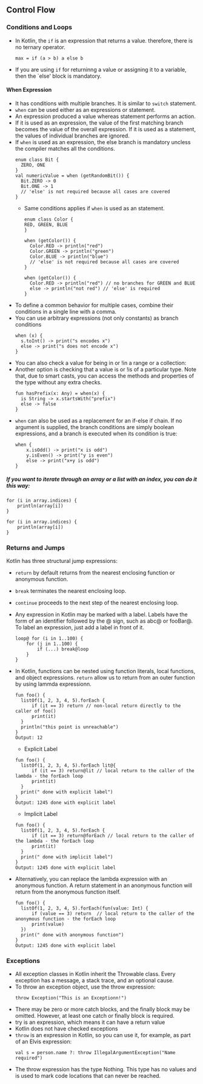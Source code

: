 ## Control Flow
### Conditions and Loops

- In Kotlin, the `if` is an expression that returns a value. therefore, there is no ternary operator.
  
  ```
  max = if (a > b) a else b
  ```
  
- If you are using `if` for returninng a value or assigning it to a variable, then the `else' block is mandatory.

#### When Expression
- It has conditions with multiple branches. It is similar to `switch` statement.
- `when` can be used either as an expressions or statement.
- An expression produced a value whereas statement performs an action.
- If it is used as an expression, the value of the first matching branch becomes the value of the overall expression. If it is used as a statement, the values of individual branches are ignored.
- If `when` is used as an expression, the else branch is mandatory uncless the compiler matches all the conditions.
  ```
  enum class Bit {
    ZERO, ONE
  }
  val numericValue = when (getRandomBit()) {
    Bit.ZERO -> 0
    Bit.ONE -> 1
    // 'else' is not required because all cases are covered
  }
  ```
  - Same conditions applies if `when` is used as an statement.
    ```
    enum class Color {
    RED, GREEN, BLUE
    }

    when (getColor()) {
      Color.RED -> println("red")
      Color.GREEN -> println("green")
      Color.BLUE -> println("blue")
      // 'else' is not required because all cases are covered
    }

    when (getColor()) {
      Color.RED -> println("red") // no branches for GREEN and BLUE
      else -> println("not red") // 'else' is required
    }
    ```
- To define a common behavior for multiple cases, combine their conditions in a single line with a comma.
- You can use arbitrary expressions (not only constants) as branch conditions
  ```
  when (x) {
    s.toInt() -> print("s encodes x")
    else -> print("s does not encode x")
  }
  ```
- You can also check a value for being in or !in a range or a collection:
- Another option is checking that a value is or !is of a particular type. Note that, due to smart casts, you can access the methods and properties of the type without any extra checks.
  ````
  fun hasPrefix(x: Any) = when(x) {
    is String -> x.startsWith("prefix")
    else -> false
  }
  ````
- `when` can also be used as a replacement for an if-else if chain. If no argument is supplied, the branch conditions are simply boolean expressions, and a branch is executed when its condition is true:
  ```
  when {
      x.isOdd() -> print("x is odd")
      y.isEven() -> print("y is even")
      else -> print("x+y is odd")
  }
  ```

##### If you want to iterate through an array or a list with an index, you can do it this way:
```
for (i in array.indices) {
    println(array[i])
}
```

```
for (i in array.indices) {
    println(array[i])
}
```

### Returns and Jumps
Kotlin has three structural jump expressions:
- `return` by default returns from the nearest enclosing function or anonymous function.
- `break` terminates the nearest enclosing loop.
- `continue` proceeds to the next step of the nearest enclosing loop.

- Any expression in Kotlin may be marked with a label. Labels have the form of an identifier followed by the @ sign, such as abc@ or fooBar@. To label an expression, just add a label in front of it.
  ````
  loop@ for (i in 1..100) {
      for (j in 1..100) {
          if (...) break@loop
      }
  }
  ````

- In Kotlin, functions can be nested using function literals, local functions, and object expressions. `return` allow us to return from an outer function by using lammda expressionn.
  ```
  fun foo() {
    listOf(1, 2, 3, 4, 5).forEach {
        if (it == 3) return // non-local return directly to the caller of foo()
        print(it)
    }
    println("this point is unreachable")
  }
  Output: 12
  ```

  - Explicit Label
  ```
  fun foo() {
    listOf(1, 2, 3, 4, 5).forEach lit@{
        if (it == 3) return@lit // local return to the caller of the lambda - the forEach loop
        print(it)
    }
    print(" done with explicit label")
  }
  Output: 1245 done with explicit label
  ```
  
  - Implicit Label
  ```
  fun foo() {
    listOf(1, 2, 3, 4, 5).forEach {
        if (it == 3) return@forEach // local return to the caller of the lambda - the forEach loop
        print(it)
    }
    print(" done with implicit label")
  }
  Output: 1245 done with explicit label
  ```
- Alternatively, you can replace the lambda expression with an anonymous function. A return statement in an anonymous function will return from the anonymous function itself.
  ```
  fun foo() {
    listOf(1, 2, 3, 4, 5).forEach(fun(value: Int) {
        if (value == 3) return  // local return to the caller of the anonymous function - the forEach loop
        print(value)
    })
    print(" done with anonymous function")
  }
  Output: 1245 done with explicit label
  ```

### Exceptions

- All exception classes in Kotlin inherit the Throwable class. Every exception has a message, a stack trace, and an optional cause.
- To throw an exception object, use the throw expression:
  ```
  throw Exception("This is an Exceptionn!")  
  ```
- There may be zero or more catch blocks, and the finally block may be omitted. However, at least one catch or finally block is required.
- try is an expression, which means it can have a return value
- Kotlin does not have checked exceptions
- `throw` is an expression in Kotlin, so you can use it, for example, as part of an Elvis expression:
  ```
  val s = person.name ?: throw IllegalArgumentException("Name required")
  ```
- The throw expression has the type Nothing. This type has no values and is used to mark code locations that can never be reached. 

  
